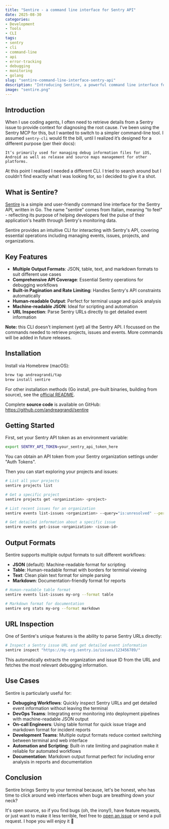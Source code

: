 ```yaml
---
title: "Sentire - a command line interface for Sentry API"
date: 2025-08-30
categories: 
- Development
- Tools
- CLI
tags:
- sentry
- cli
- command-line
- api
- error-tracking
- debugging
- monitoring
- golang
slug: "sentire-command-line-interface-sentry-api"
description: "Introducing Sentire, a powerful command line interface for interacting with Sentry API, enabling developers to manage error tracking and monitoring directly from the terminal."
image: "sentire.png"
---
```


## Introduction

When I use coding agents, I often need to retrieve details from a Sentry issue to provide context for diagnosing the root cause. I’ve been using the Sentry MCP for this, but I wanted to switch to a simpler command-line tool. I assumed `sentry-cli` would fit the bill, until I realized it’s designed for a different purpose (per their docs):

```text
It’s primarily used for managing debug information files for iOS, 
Android as well as release and source maps management for other platforms.
```

At this point I realised I needed a different CLI. I tried to search around but I couldn't find exactly what I was looking for, so I decided to give it a shot.

## What is Sentire?

[Sentire](https://github.com/andreagrandi/sentire) is a simple and user-friendly command line interface for the Sentry API, written in Go. The name "sentire" comes from Italian, meaning "to feel" - reflecting its purpose of helping developers feel the pulse of their application's health through Sentry's monitoring data.

Sentire provides an intuitive CLI for interacting with Sentry's API, covering essential operations including managing events, issues, projects, and organizations.

## Key Features

- **Multiple Output Formats**: JSON, table, text, and markdown formats to suit different use cases
- **Comprehensive API Coverage**: Essential Sentry operations for debugging workflows
- **Built-in Pagination and Rate Limiting**: Handles Sentry's API constraints automatically
- **Human-readable Output**: Perfect for terminal usage and quick analysis
- **Machine-readable JSON**: Ideal for scripting and automation
- **URL Inspection**: Parse Sentry URLs directly to get detailed event information

**Note:** this CLI doesn't implement (yet) all the Sentry API. I focussed on the commands needed to retrieve projects, issues and events. More commands will be added in future releases.

## Installation

Install via Homebrew (macOS):

```bash
brew tap andreagrandi/tap
brew install sentire
```

For other installation methods (Go install, pre-built binaries, building from source), see the [official README](https://github.com/andreagrandi/sentire#installation).

Complete **source code** is available on GitHub: https://github.com/andreagrandi/sentire

## Getting Started

First, set your Sentry API token as an environment variable:

```bash
export SENTRY_API_TOKEN=your_sentry_api_token_here
```

You can obtain an API token from your Sentry organization settings under "Auth Tokens".

Then you can start exploring your projects and issues:

```bash
# List all your projects
sentire projects list

# Get a specific project
sentire projects get <organization> <project>

# List recent issues for an organization
sentire events list-issues <organization> --query="is:unresolved" --period=24h

# Get detailed information about a specific issue
sentire events get-issue <organization> <issue-id>
```

## Output Formats

Sentire supports multiple output formats to suit different workflows:

- **JSON** (default): Machine-readable format for scripting
- **Table**: Human-readable format with borders for terminal viewing
- **Text**: Clean plain text format for simple parsing
- **Markdown**: Documentation-friendly format for reports

```bash
# Human-readable table format
sentire events list-issues my-org --format table

# Markdown format for documentation
sentire org stats my-org --format markdown
```

## URL Inspection

One of Sentire's unique features is the ability to parse Sentry URLs directly:

```bash
# Inspect a Sentry issue URL and get detailed event information
sentire inspect "https://my-org.sentry.io/issues/123456789/"
```

This automatically extracts the organization and issue ID from the URL and fetches the most relevant debugging information.

## Use Cases

Sentire is particularly useful for:

- **Debugging Workflows**: Quickly inspect Sentry URLs and get detailed event information without leaving the terminal
- **DevOps Teams**: Integrating error monitoring into deployment pipelines with machine-readable JSON output
- **On-call Engineers**: Using table format for quick issue triage and markdown format for incident reports
- **Development Teams**: Multiple output formats reduce context switching between terminal and web interface
- **Automation and Scripting**: Built-in rate limiting and pagination make it reliable for automated workflows
- **Documentation**: Markdown output format perfect for including error analysis in reports and documentation

## Conclusion

Sentire brings Sentry to your terminal because, let's be honest, who has time to click around web interfaces when bugs are breathing down your neck? 

It's open source, so if you find bugs (oh, the irony!), have feature requests, or just want to make it less terrible, feel free to [open an issue](https://github.com/andreagrandi/sentire/issues) or send a pull request. I hope you will enjoy it 🙂
